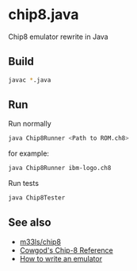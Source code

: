 # chip8.java

Chip8 emulator rewrite in Java

## Build
```sh
javac *.java
```

## Run

Run normally
```sh
java Chip8Runner <Path to ROM.ch8>
```
for example:
```sh
java Chip8Runner ibm-logo.ch8
```

Run tests
```sh
java Chip8Tester
```

## See also

* [m33ls/chip8](https://github.com/m33ls/chip8/)
* [Cowgod's Chip-8 Reference](http://devernay.free.fr/hacks/chip8/C8TECH10.HTM)
* [How to write an emulator](https://multigesture.net/articles/how-to-write-an-emulator-chip-8-interpreter/)
